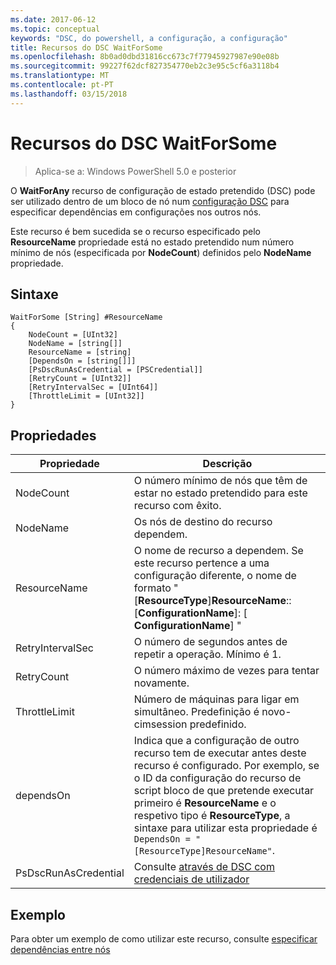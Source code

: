 ```yaml
---
ms.date: 2017-06-12
ms.topic: conceptual
keywords: "DSC, do powershell, a configuração, a configuração"
title: Recursos do DSC WaitForSome
ms.openlocfilehash: 8b0ad0dbd31816cc673c7f77945927987e90e08b
ms.sourcegitcommit: 99227f62dcf827354770eb2c3e95c5cf6a3118b4
ms.translationtype: MT
ms.contentlocale: pt-PT
ms.lasthandoff: 03/15/2018
---
```

# <a name="dsc-waitforsome-resource"></a>Recursos do DSC WaitForSome

> Aplica-se a: Windows PowerShell 5.0 e posterior

O **WaitForAny** recurso de configuração de estado pretendido (DSC) pode ser utilizado dentro de um bloco de nó num [configuração DSC](configurations.md) para especificar dependências em configurações nos outros nós.

Este recurso é bem sucedida se o recurso especificado pelo **ResourceName** propriedade está no estado pretendido num número mínimo de nós (especificada por **NodeCount**) definidos pelo **NodeName**  propriedade. 


## <a name="syntax"></a>Sintaxe

```
WaitForSome [String] #ResourceName
{
    NodeCount = [UInt32]
    NodeName = [string[]]
    ResourceName = [string]
    [DependsOn = [string[]]]
    [PsDscRunAsCredential = [PSCredential]]
    [RetryCount = [UInt32]]
    [RetryIntervalSec = [UInt64]]
    [ThrottleLimit = [UInt32]]
}
```

## <a name="properties"></a>Propriedades

|  Propriedade  |  Descrição   | 
|---|---| 
| NodeCount| O número mínimo de nós que têm de estar no estado pretendido para este recurso com êxito.|
| NodeName| Os nós de destino do recurso dependem.| 
| ResourceName| O nome de recurso a dependem. Se este recurso pertence a uma configuração diferente, o nome de formato "[__ResourceType__]__ResourceName__:: [__ConfigurationName__]: [ __ConfigurationName__] "| 
| RetryIntervalSec| O número de segundos antes de repetir a operação. Mínimo é 1.| 
| RetryCount| O número máximo de vezes para tentar novamente.| 
| ThrottleLimit| Número de máquinas para ligar em simultâneo. Predefinição é novo-cimsession predefinido.| 
| dependsOn | Indica que a configuração de outro recurso tem de executar antes deste recurso é configurado. Por exemplo, se o ID da configuração do recurso de script bloco de que pretende executar primeiro é __ResourceName__ e o respetivo tipo é __ResourceType__, a sintaxe para utilizar esta propriedade é `DependsOn = "[ResourceType]ResourceName"`.|
| PsDscRunAsCredential | Consulte [através de DSC com credenciais de utilizador](https://docs.microsoft.com/powershell/dsc/runasuser) |


## <a name="example"></a>Exemplo

Para obter um exemplo de como utilizar este recurso, consulte [especificar dependências entre nós](crossNodeDependencies.md)

